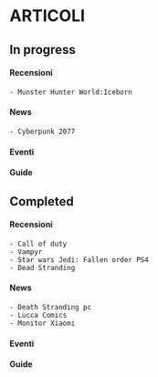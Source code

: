 # ARTICOLI 
## In progress
#### Recensioni
	- Munster Hunter World:Iceborn

#### News
	- Cyberpunk 2077  

#### Eventi
#### Guide

## Completed
#### Recensioni
	- Call of duty 
	- Vampyr
	- Star wars Jedi: Fallen order PS4
	- Dead Stranding
#### News
	- Death Stranding pc
	- Lucca Comics
	- Monitor Xiaomi
	  
#### Eventi
#### Guide
